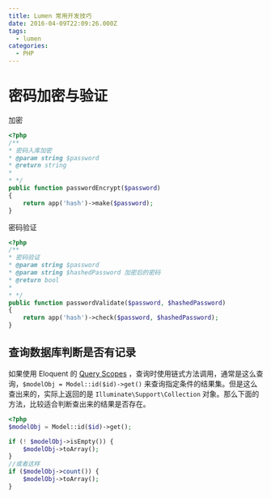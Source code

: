 ```yaml
---
title: Lumen 常用开发技巧
date: 2016-04-09T22:09:26.000Z
tags:
  - lumen
categories:
  - PHP
---
```


# 密码加密与验证

加密

```php
<?php
/**
* 密码入库加密
* @param string $password
* @return string
*
* */
public function passwordEncrypt($password)
{
    return app('hash')->make($password);
}
```

密码验证

```php
<?php
/**
* 密码验证
* @param string $password
* @param string $hashedPassword 加密后的密码
* @return bool
*
* */
public function passwordValidate($password, $hashedPassword)
{
    return app('hash')->check($password, $hashedPassword);
}
```

## 查询数据库判断是否有记录

如果使用 Eloquent 的 [Query Scopes](https://laravel.com/docs/5.2/eloquent#query-scopes) ，查询时使用链式方法调用，通常是这么查询，`$modelObj = Model::id($id)->get()` 来查询指定条件的结果集。但是这么查出来的，实际上返回的是 `Illuminate\Support\Collection` 对象。那么下面的方法，比较适合判断查出来的结果是否存在。

```php
<?php
$modelObj = Model::id($id)->get();

if (! $modelObj->isEmpty()) {
    $modelObj->toArray();
}
//或者这样
if ($modelObj->count()) {
    $modelObj->toArray();
}
```
